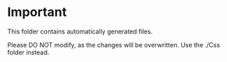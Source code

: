 # Important #

This folder contains automatically generated files.

Please DO NOT modify, as the changes will be overwritten. Use the ./Css folder instead.
